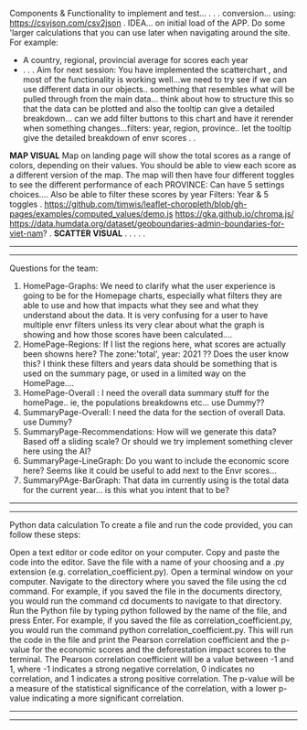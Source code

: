 Components & Functionality to implement and test...
.
.
.
conversion...
using: https://csvjson.com/csv2json
.
IDEA...
on initial load of the APP. Do some 'larger calculations that you can use later when navigating around the site.
For example:

- A country, regional, provincial average for scores each year
- .
  .
  .
  Aim for next session:
  You have implemented the scatterchart , and most of the functionality is working well...we need to try see if we can use different data in our objects.. something that resembles what will be pulled through from the main data... think about how to structure this so that the data can be plotted and also the tooltip can give a detailed breakdown... can we add filter buttons to this chart and have it rerender when something changes...filters: year, region, province.. let the tooltip give the detailed breakdown of envr scores
  .
  .

**MAP VISUAL**
Map on landing page will show the total scores as a range of colors, depending on their values. You should be able to view each score as a different version of the map.
The map will then have four different toggles to see the different performance of each PROVINCE: Can have 5 settings choices....
Also be able to filter these scores by year
Filters: Year & 5 toggles
.
https://github.com/timwis/leaflet-choropleth/blob/gh-pages/examples/computed_values/demo.js
https://gka.github.io/chroma.js/
https://data.humdata.org/dataset/geoboundaries-admin-boundaries-for-viet-nam?
.
**SCATTER VISUAL**
.
.
.
.
.

---

---

Questions for the team:

1. HomePage-Graphs: We need to clarify what the user experience is going to be for the Homepage charts, especially what filters they are able to use and how that impacts what they see and what they understand about the data. It is very confusing for a user to have multiple envr filters unless its very clear about what the graph is showing and how those scores have been calculated....
2. HomePage-Regions: If I list the regions here, what scores are actually been showns here? The zone:'total', year: 2021 ?? Does the user know this? I think these filters and years data should be something that is used on the summary page, or used in a limited way on the HomePage....
3. HomePage-Overall : I need the overall data summary stuff for the homePage.. ie, the populations breakdowns etc... use Dummy??
4. SummaryPage-Overall: I need the data for the section of overall Data. use Dummy?
5. SummaryPage-Recommendations: How will we generate this data? Based off a sliding scale? Or should we try implement something clever here using the AI?
6. SummaryPage-LineGraph: Do you want to include the economic score here? Seems like it could be useful to add next to the Envr scores...
7. SummaryPAge-BarGraph: That data im currently using is the total data for the current year... is this what you intent that to be?

---

---

Python data calculation
To create a file and run the code provided, you can follow these steps:

Open a text editor or code editor on your computer.
Copy and paste the code into the editor.
Save the file with a name of your choosing and a .py extension (e.g. correlation_coefficient.py).
Open a terminal window on your computer.
Navigate to the directory where you saved the file using the cd command. For example, if you saved the file in the documents directory, you would run the command cd documents to navigate to that directory.
Run the Python file by typing python followed by the name of the file, and press Enter. For example, if you saved the file as correlation_coefficient.py, you would run the command python correlation_coefficient.py.
This will run the code in the file and print the Pearson correlation coefficient and the p-value for the economic scores and the deforestation impact scores to the terminal. The Pearson correlation coefficient will be a value between -1 and 1, where -1 indicates a strong negative correlation, 0 indicates no correlation, and 1 indicates a strong positive correlation. The p-value will be a measure of the statistical significance of the correlation, with a lower p-value indicating a more significant correlation.

---

---
